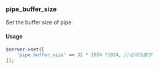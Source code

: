 ### pipe_buffer_size

Set the buffer size of pipe.

#### Usage

```php
$server->set([
    'pipe_buffer_size' => 32 * 1024 *1024, //必须为数字
]);
```
